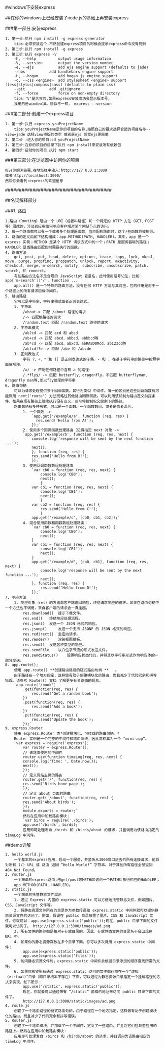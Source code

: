 
#windows下安装express

##在你的windows上已经安装了node.js的基础上再安装express

###第一部分:安装express 

    1. 第一步:执行 npm install -g express-generator 
        tips:必须安装这个,不然创建express项目的时候会提示express命令没有找到
    2. 第二步:执行 npm install -g express
    3. 第三步:执行 express -V
        -h, --help          output usage information
        -V, --version       output the version number
        -e, --ejs           add ejs engine support (defaults to jade)
        --hbs           add handlebars engine support
        -H, --hogan         add hogan.js engine support
        -c, --css <engine>  add stylesheet <engine> support (less|stylus|compass|sass) (defaults to plain css)
        --git           add .gitignore
        -f, --force         force on non-empty directory
        tips:'V'是大写的,如果express安装成功会显示版本号,
        我用的是window10。貌似不一样， express --version

###第二部分:创建一个express项目 

    1. 第一步:执行 express youProjectName
        tips:youProjectName是你的项目的名称,按照自己的要求选择合适的项目名称--view=jade 选择view模版的类型 或者是ejs 感觉ejs更简单
    2. 第二步 :进入你的项目:cd youProjectName
    3. 第三步:在你的项目的目录下执行 npm install来安装所有依赖包
    4. 第四步:启动你的项目,执行 npm start
    
###第三部分:在浏览器中访问你的项目
    
    打开你的浏览器,在地址栏中输入:http://127.0.0.1:3000
    或者http://localhost:3000/
    然后你会看到:express的欢迎信息 

#######################################

##名词解释部分

###1. 路由
    
    1.路由（Routing）是由一个 URI（或者叫路径）和一个特定的 HTTP 方法（GET、POST 等）组成的，涉及到应用如何响应客户端对某个网站节点的访问。
    2. 每一个路由都可以有一个或者多个处理器函数，当匹配到路由时，这个/些函数将被执行。
    3. 路由的定义由如下结构组成：app.METHOD(PATH, HANDLER)。其中，app 是一个 express 实例；METHOD 是某个 HTTP 请求方式中的一个；PATH 是服务器端的路径；HANDLER 是当路由匹配到时需要执行的函数。
    4. 路由方法
        get, post, put, head, delete, options, trace, copy, lock, mkcol, move, purge, propfind, proppatch, unlock, report, mkactivity, checkout, merge, m-search, notify, subscribe, unsubscribe, patch, search, 和 connect。
        有些路由方法名不是合规的 JavaScript 变量名，此时使用括号记法，比如： app['m-search']('/', function ...
        app.all() 是一个特殊的路由方法，没有任何 HTTP 方法与其对应，它的作用是对于一个路径上的所有请求加载中间件。
    5. 路由路径
        它可以是字符串、字符串模式或者正则表达式。
        1. 字符串
            /about-> 匹配 /about 路径的请求
            /-> 匹配根路径的请求
            /random.text 匹配 /random.text 路径的请求
        2. 字符串模式
            /ab?cd -> 匹配 acd 和 abcd
            /ab+cd -> 匹配 abcd、abbcd、abbbcd等
            /ab*cd -> 匹配 abcd、abxcd、abRABDOMcd、ab123cd等
            /ab(cd)?e -> 匹配 /abe 和 /abcde
        3. 正则表达式
            字符 ?、+、* 和 () 是正则表达式的子集，- 和 . 在基于字符串的路径中按照字面值解释。
            /a/ -> 匹配任何路径中含有 a 的路径:
            /.*fly$/ -> 匹配 butterfly、dragonfly，不匹配 butterflyman、dragonfly man等,即以fly结尾的字符串
    6. 路由句柄
        可以为请求处理提供多个回调函数，其行为类似 中间件。唯一的区别是这些回调函数有可能调用 next('route') 方法而略过其他路由回调函数。可以利用该机制为路由定义前提条件，如果在现有路径上继续执行没有意义，则可将控制权交给剩下的路径。
        路由句柄有多种形式，可以是一个函数、一个函数数组，或者是两者混合，
            1. 一个函数 -> 
                `app.get('/example/a', function (req, res) {
                  res.send('Hello from A!');
                });`
            2. 使用多个回调函数处理路由（记得指定 next 对象 -> 
            `app.get('/example/b', function (req, res, next) {
                console.log('response will be sent by the next function ...');
                next();
                }, function (req, res) {
                res.send('Hello from B!');
                });`
            3. 使用回调函数数组处理路由
                `var cb0 = function (req, res, next) {
                    console.log('CB0');
                    next();
                    }
                var cb1 = function (req, res, next) {
                    console.log('CB1');
                    next();
                    }
                var cb2 = function (req, res) {
                    res.send('Hello from C!');
                    }
                app.get('/example/c', [cb0, cb1, cb2]);`
            4. 混合使用函数和函数数组处理路由：
                `var cb0 = function (req, res, next) {
                    console.log('CB0');
                    next();
                }
                var cb1 = function (req, res, next) {
                    console.log('CB1');
                    next();
                }
                app.get('/example/d', [cb0, cb1], function (req, res, next) {
                    console.log('response will be sent by the next function ...');
                    next();
                }, function (req, res) {
                    res.send('Hello from D!');
                });`
    7. 响应方法
        1. 响应对象（res）的方法向客户端返回响应，终结请求响应的循环。如果在路由句柄中一个方法也不调用，来自客户端的请求会一直挂起。
            res.download() 	提示下载文件。
            res.end() 	终结响应处理流程。
            res.json() 	发送一个 JSON 格式的响应。
            res.jsonp() 	发送一个支持 JSONP 的 JSON 格式的响应。
            res.redirect() 	重定向请求。
            res.render() 	渲染视图模板。
            res.send() 	发送各种类型的响应。
            res.sendFile 	以八位字节流的形式发送文件。
            res.sendStatus() 	设置响应状态代码，并将其以字符串形式作为响应体的一部分发送。
    8. app.route();
        使用 app.route() **创建路由路径的链式路由句柄 **   。
        由于路径在一个地方指定，这样做有助于创建模块化的路由，而且减少了代码冗余和拼写错误。请参考 Router() 文档 了解更多有关路由的信息。
        `app.route('/book')
            .get(function(req, res) {
                res.send('Get a random book');
            })
            .post(function(req, res) {
                res.send('Add a book');
            })
            .put(function(req, res) {
                res.send('Update the book');
            });`
    9. express.Router
        使用 express.Router 类*创建模块化、可挂载的路由句柄。*
        Router 实例是一个完整的中间件和路由系统，因此常称其为一个 “mini-app”。 
        `var express = require('express');
            var router = express.Router();
            // 该路由使用的中间件
            router.use(function timeLog(req, res, next) {
            console.log('Time: ', Date.now());
            next();
            });
            // 定义网站主页的路由
            router.get('/', function(req, res) {
            res.send('Birds home page');
            });
            // 定义 about 页面的路由
            router.get('/about', function(req, res) {
            res.send('About birds');
            });
            module.exports = router;`
            然后在应用中加载路由模块：
            `var birds = require('./birds');
            app.use('/birds', birds);`
            应用即可处理发自 /birds 和 /birds/about 的请求，并且调用为该路由指定的 timeLog 中间件。

##demo详解
     
    1. hello world.js
        一个基本的express应用，启动一个服务，并监听从3000端口进去的所有连接请求，他将对所有 (/) URL 或 路由 返回 “Hello World!” 字符串。对于其他所有路径全部返回 404 Not Found。
    2. router.js
        一个简单的express路由,用get/post等METHOD访问一个PATH后执行相应的HANDLER；
        app.METHOD(PATH, HANDLER)。
    3. static.js
        一个简单的托管静态文件展示
        1. 通过 Express 内置的 express.static 可以方便地托管静态文件，例如图片、CSS、JavaScript 文件等。
        2. 将静态资源文件所在的目录作为参数传递给 express.static 中间件就可以提供静态资源文件的访问了。例如，假设在 public 目录放置了图片、CSS 和 JavaScript 文件，你就可以：app.use(express.static('public'));现在，public 目录下面的文件就可以访问了。 http://127.0.0.1:3000/images/ad.png
        3. 所有文件的路径都是相对于存放目录的，因此，存放静态文件的目录名不会出现在 URL 中。 
        4. 如果你的静态资源存放在多个目录下面，你可以多次调用 express.static 中间件：
            app.use(express.static('public'));
            app.use(express.static('files'));
        5. 访问静态资源文件时，express.static 中间件会根据目录添加的顺序查找所需的文件。
        6. 如果你希望所有通过 express.static 访问的文件都存放在一个“虚拟（virtual）”目录（即目录根本不存在）下面，可以通过为静态资源目录指定一个挂载路径的方式来实现，如下所示：
            app.use('/static', express.static('public'));
            现在，你就爱可以通过带有 “/static” 前缀的地址来访问 public 目录下面的文件了。
            http://127.0.0.1:3000/static/images/ad.png
    4. route.js
        创建了一个路由路径的链式路由句柄，由于路径在一个地方指定，这样做有助于创建模块化的路由，而且减少了代码冗余和拼写错误。
    5. Router.js
        创建了一个路由模块，并加载了一个中间件，定义了一些路由，并且将它们挂载至应用的路径上。然后在应用中加载路由模块：
        应用即可处理发自 /birds 和 /birds/about 的请求，并且调用为该路由指定的 timeLog 中间件。